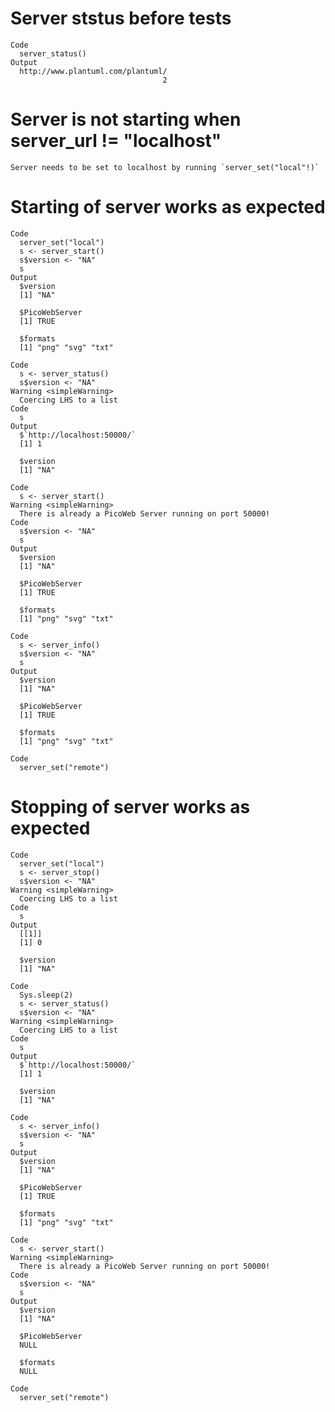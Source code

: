 # Server ststus before tests

    Code
      server_status()
    Output
      http://www.plantuml.com/plantuml/ 
                                      2 

# Server is not starting when server_url != "localhost"

    Server needs to be set to localhost by running `server_set("local"!)`

# Starting of server works as expected

    Code
      server_set("local")
      s <- server_start()
      s$version <- "NA"
      s
    Output
      $version
      [1] "NA"
      
      $PicoWebServer
      [1] TRUE
      
      $formats
      [1] "png" "svg" "txt"
      
    Code
      s <- server_status()
      s$version <- "NA"
    Warning <simpleWarning>
      Coercing LHS to a list
    Code
      s
    Output
      $`http://localhost:50000/`
      [1] 1
      
      $version
      [1] "NA"
      
    Code
      s <- server_start()
    Warning <simpleWarning>
      There is already a PicoWeb Server running on port 50000!
    Code
      s$version <- "NA"
      s
    Output
      $version
      [1] "NA"
      
      $PicoWebServer
      [1] TRUE
      
      $formats
      [1] "png" "svg" "txt"
      
    Code
      s <- server_info()
      s$version <- "NA"
      s
    Output
      $version
      [1] "NA"
      
      $PicoWebServer
      [1] TRUE
      
      $formats
      [1] "png" "svg" "txt"
      
    Code
      server_set("remote")

# Stopping of server works as expected

    Code
      server_set("local")
      s <- server_stop()
      s$version <- "NA"
    Warning <simpleWarning>
      Coercing LHS to a list
    Code
      s
    Output
      [[1]]
      [1] 0
      
      $version
      [1] "NA"
      
    Code
      Sys.sleep(2)
      s <- server_status()
      s$version <- "NA"
    Warning <simpleWarning>
      Coercing LHS to a list
    Code
      s
    Output
      $`http://localhost:50000/`
      [1] 1
      
      $version
      [1] "NA"
      
    Code
      s <- server_info()
      s$version <- "NA"
      s
    Output
      $version
      [1] "NA"
      
      $PicoWebServer
      [1] TRUE
      
      $formats
      [1] "png" "svg" "txt"
      
    Code
      s <- server_start()
    Warning <simpleWarning>
      There is already a PicoWeb Server running on port 50000!
    Code
      s$version <- "NA"
      s
    Output
      $version
      [1] "NA"
      
      $PicoWebServer
      NULL
      
      $formats
      NULL
      
    Code
      server_set("remote")

